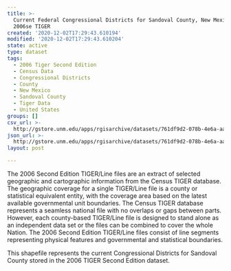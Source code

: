 ```yaml
---
title: >-
  Current Federal Congressional Districts for Sandoval County, New Mexico,
  2006se TIGER
created: '2020-12-02T17:29:43.610194'
modified: '2020-12-02T17:29:43.610204'
state: active
type: dataset
tags:
  - 2006 Tiger Second Edition
  - Census Data
  - Congressional Districts
  - County
  - New Mexico
  - Sandoval County
  - Tiger Data
  - United States
groups: []
csv_url: >-
  http://gstore.unm.edu/apps/rgisarchive/datasets/761df9d2-078b-4e6a-aa86-73600a8d66b8/tgr2006se_sand_cdcu.derived.csv
json_url: >-
  http://gstore.unm.edu/apps/rgisarchive/datasets/761df9d2-078b-4e6a-aa86-73600a8d66b8/tgr2006se_sand_cdcu.derived.json
layout: post

---
```

The 2006 Second Edition TIGER/Line files are an extract of selected geographic and cartographic information from the Census TIGER database.  The geographic coverage for a single TIGER/Line file is a county or statistical equivalent entity, with the coverage area based on the latest available governmental unit boundaries. The Census TIGER database represents a seamless national file with no overlaps or gaps between parts.  However, each county-based TIGER/Line file is designed to stand alone as an independent data set or the files can be combined to cover the whole Nation.  The 2006 Second Edition  TIGER/Line files consist of line segments representing physical features and governmental and statistical boundaries.  

This shapefile represents the current Congressional Districts for Sandoval County stored in the 2006 TIGER Second Edition dataset.
